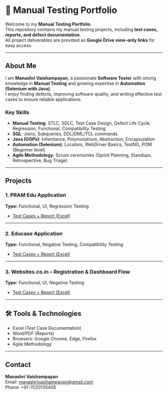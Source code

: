 # 🧪 Manual Testing Portfolio

Welcome to my **Manual Testing Portfolio**.  
This repository contains my manual testing projects, including **test cases, reports, and defect documentation**.  
All project deliverables are provided as **Google Drive view-only links** for easy access.

---

##  About Me
I am **Manashri Vaishampayan**, a passionate **Software Tester** with strong knowledge in **Manual Testing** and growing expertise in **Automation (Selenium with Java)**.  
I enjoy finding defects, improving software quality, and writing effective test cases to ensure reliable applications.  

###  Key Skills
- **Manual Testing**: STLC, SDLC, Test Case Design, Defect Life Cycle, Regression, Functional, Compatibility Testing  
- **SQL**: Joins, Subqueries, DDL/DML/TCL commands  
- **Java (OOPs)**: Inheritance, Polymorphism, Abstraction, Encapsulation  
- **Automation (Selenium)**: Locators, WebDriver Basics, TestNG, POM (Beginner level)  
- **Agile Methodology**: Scrum ceremonies (Sprint Planning, Standups, Retrospective, Bug Triage)  

---

##  Projects

### 1. PRAM Edu Application
**Type:** Functional, UI, Regression Testing  
-  [ Test Cases + Report (Excel)](https://drive.google.com/drive/folders/13RJTdecDHK5S1gvQlgOw_Jj_fOwnKE-0?usp=drive_link)  

---

### 2. Educase Application
**Type:** Functional, Negative Testing, Compatibility Testing  
-  [ Test Cases + Report (Excel)](https://drive.google.com/drive/u/2/folders/1K5c1iGj0j9B6Fbd8rKsz1t3v8U7X12wR)  

---

### 3. Websites.co.in – Registration & Dashboard Flow
**Type:** Functional, UI, Negative Testing  
- [ Test Cases + Report (Excel)](https://docs.google.com/spreadsheets/d/1gorOJmz4Nv8o6sPVPzwn8-mx3_53j9iC/edit?usp=drive_link&ouid=103071898323743223327&rtpof=true&sd=true)  

---

## 🛠 Tools & Technologies
- Excel (Test Case Documentation)  
- Word/PDF (Reports)  
- Browsers: Google Chrome, Edge, Firefox  
- Agile Methodology  

---

## Contact
**Manashri Vaishampayan**  
 Email: [manashrivaishampayan@gmail.com](mailto:manashrivaishampayan@gmail.com)  
  Phone: +91-7020135405  
